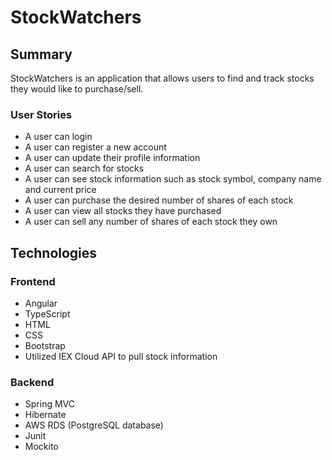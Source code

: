 # StockWatchers

## Summary
StockWatchers is an application that allows users to find and track stocks they would like to purchase/sell.

### User Stories
- A user can login
- A user can register a new account
- A user can update their profile information
- A user can search for stocks
- A user can see stock information such as stock symbol, company name and current price
- A user can purchase the desired number of shares of each stock
- A user can view all stocks they have purchased
- A user can sell any number of shares of each stock they own

## Technologies

### Frontend
- Angular
- TypeScript
- HTML
- CSS
- Bootstrap
- Utilized IEX Cloud API to pull stock information

### Backend
- Spring MVC
- Hibernate
- AWS RDS (PostgreSQL database)
- Junit
- Mockito
